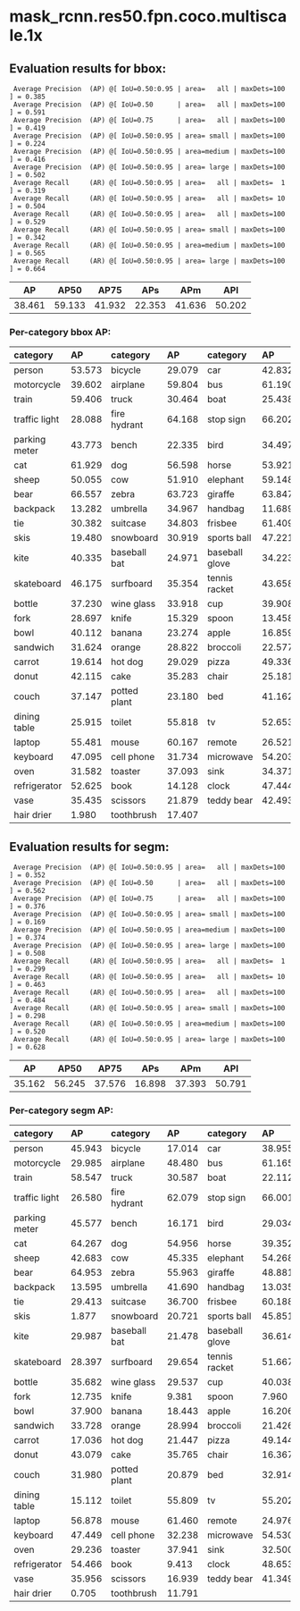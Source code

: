 # mask_rcnn.res50.fpn.coco.multiscale.1x  
## Evaluation results for bbox:  
```  
 Average Precision  (AP) @[ IoU=0.50:0.95 | area=   all | maxDets=100 ] = 0.385
 Average Precision  (AP) @[ IoU=0.50      | area=   all | maxDets=100 ] = 0.591
 Average Precision  (AP) @[ IoU=0.75      | area=   all | maxDets=100 ] = 0.419
 Average Precision  (AP) @[ IoU=0.50:0.95 | area= small | maxDets=100 ] = 0.224
 Average Precision  (AP) @[ IoU=0.50:0.95 | area=medium | maxDets=100 ] = 0.416
 Average Precision  (AP) @[ IoU=0.50:0.95 | area= large | maxDets=100 ] = 0.502
 Average Recall     (AR) @[ IoU=0.50:0.95 | area=   all | maxDets=  1 ] = 0.319
 Average Recall     (AR) @[ IoU=0.50:0.95 | area=   all | maxDets= 10 ] = 0.504
 Average Recall     (AR) @[ IoU=0.50:0.95 | area=   all | maxDets=100 ] = 0.529
 Average Recall     (AR) @[ IoU=0.50:0.95 | area= small | maxDets=100 ] = 0.342
 Average Recall     (AR) @[ IoU=0.50:0.95 | area=medium | maxDets=100 ] = 0.565
 Average Recall     (AR) @[ IoU=0.50:0.95 | area= large | maxDets=100 ] = 0.664
```  
|   AP   |  AP50  |  AP75  |  APs   |  APm   |  APl   |  
|:------:|:------:|:------:|:------:|:------:|:------:|  
| 38.461 | 59.133 | 41.932 | 22.353 | 41.636 | 50.202 |
### Per-category bbox AP:  

| category      | AP     | category     | AP     | category       | AP     |  
|:--------------|:-------|:-------------|:-------|:---------------|:-------|  
| person        | 53.573 | bicycle      | 29.079 | car            | 42.832 |  
| motorcycle    | 39.602 | airplane     | 59.804 | bus            | 61.190 |  
| train         | 59.406 | truck        | 30.464 | boat           | 25.438 |  
| traffic light | 28.088 | fire hydrant | 64.168 | stop sign      | 66.202 |  
| parking meter | 43.773 | bench        | 22.335 | bird           | 34.497 |  
| cat           | 61.929 | dog          | 56.598 | horse          | 53.921 |  
| sheep         | 50.055 | cow          | 51.910 | elephant       | 59.148 |  
| bear          | 66.557 | zebra        | 63.723 | giraffe        | 63.847 |  
| backpack      | 13.282 | umbrella     | 34.967 | handbag        | 11.689 |  
| tie           | 30.382 | suitcase     | 34.803 | frisbee        | 61.409 |  
| skis          | 19.480 | snowboard    | 30.919 | sports ball    | 47.221 |  
| kite          | 40.335 | baseball bat | 24.971 | baseball glove | 34.223 |  
| skateboard    | 46.175 | surfboard    | 35.354 | tennis racket  | 43.658 |  
| bottle        | 37.230 | wine glass   | 33.918 | cup            | 39.908 |  
| fork          | 28.697 | knife        | 15.329 | spoon          | 13.458 |  
| bowl          | 40.112 | banana       | 23.274 | apple          | 16.859 |  
| sandwich      | 31.624 | orange       | 28.822 | broccoli       | 22.577 |  
| carrot        | 19.614 | hot dog      | 29.029 | pizza          | 49.336 |  
| donut         | 42.115 | cake         | 35.283 | chair          | 25.181 |  
| couch         | 37.147 | potted plant | 23.180 | bed            | 41.162 |  
| dining table  | 25.915 | toilet       | 55.818 | tv             | 52.653 |  
| laptop        | 55.481 | mouse        | 60.167 | remote         | 26.521 |  
| keyboard      | 47.095 | cell phone   | 31.734 | microwave      | 54.203 |  
| oven          | 31.582 | toaster      | 37.093 | sink           | 34.371 |  
| refrigerator  | 52.625 | book         | 14.128 | clock          | 47.444 |  
| vase          | 35.435 | scissors     | 21.879 | teddy bear     | 42.493 |  
| hair drier    | 1.980  | toothbrush   | 17.407 |                |        |
## Evaluation results for segm:  
```  
 Average Precision  (AP) @[ IoU=0.50:0.95 | area=   all | maxDets=100 ] = 0.352
 Average Precision  (AP) @[ IoU=0.50      | area=   all | maxDets=100 ] = 0.562
 Average Precision  (AP) @[ IoU=0.75      | area=   all | maxDets=100 ] = 0.376
 Average Precision  (AP) @[ IoU=0.50:0.95 | area= small | maxDets=100 ] = 0.169
 Average Precision  (AP) @[ IoU=0.50:0.95 | area=medium | maxDets=100 ] = 0.374
 Average Precision  (AP) @[ IoU=0.50:0.95 | area= large | maxDets=100 ] = 0.508
 Average Recall     (AR) @[ IoU=0.50:0.95 | area=   all | maxDets=  1 ] = 0.299
 Average Recall     (AR) @[ IoU=0.50:0.95 | area=   all | maxDets= 10 ] = 0.463
 Average Recall     (AR) @[ IoU=0.50:0.95 | area=   all | maxDets=100 ] = 0.484
 Average Recall     (AR) @[ IoU=0.50:0.95 | area= small | maxDets=100 ] = 0.298
 Average Recall     (AR) @[ IoU=0.50:0.95 | area=medium | maxDets=100 ] = 0.520
 Average Recall     (AR) @[ IoU=0.50:0.95 | area= large | maxDets=100 ] = 0.628
```  
|   AP   |  AP50  |  AP75  |  APs   |  APm   |  APl   |  
|:------:|:------:|:------:|:------:|:------:|:------:|  
| 35.162 | 56.245 | 37.576 | 16.898 | 37.393 | 50.791 |
### Per-category segm AP:  

| category      | AP     | category     | AP     | category       | AP     |  
|:--------------|:-------|:-------------|:-------|:---------------|:-------|  
| person        | 45.943 | bicycle      | 17.014 | car            | 38.955 |  
| motorcycle    | 29.985 | airplane     | 48.480 | bus            | 61.165 |  
| train         | 58.547 | truck        | 30.587 | boat           | 22.112 |  
| traffic light | 26.580 | fire hydrant | 62.079 | stop sign      | 66.001 |  
| parking meter | 45.577 | bench        | 16.171 | bird           | 29.034 |  
| cat           | 64.267 | dog          | 54.956 | horse          | 39.352 |  
| sheep         | 42.683 | cow          | 45.335 | elephant       | 54.268 |  
| bear          | 64.953 | zebra        | 55.963 | giraffe        | 48.881 |  
| backpack      | 13.595 | umbrella     | 41.690 | handbag        | 13.035 |  
| tie           | 29.413 | suitcase     | 36.700 | frisbee        | 60.188 |  
| skis          | 1.877  | snowboard    | 20.721 | sports ball    | 45.851 |  
| kite          | 29.987 | baseball bat | 21.478 | baseball glove | 36.614 |  
| skateboard    | 28.397 | surfboard    | 29.654 | tennis racket  | 51.667 |  
| bottle        | 35.682 | wine glass   | 29.537 | cup            | 40.038 |  
| fork          | 12.735 | knife        | 9.381  | spoon          | 7.960  |  
| bowl          | 37.900 | banana       | 18.443 | apple          | 16.206 |  
| sandwich      | 33.728 | orange       | 28.994 | broccoli       | 21.426 |  
| carrot        | 17.036 | hot dog      | 21.447 | pizza          | 49.144 |  
| donut         | 43.079 | cake         | 35.765 | chair          | 16.367 |  
| couch         | 31.980 | potted plant | 20.879 | bed            | 32.914 |  
| dining table  | 15.112 | toilet       | 55.809 | tv             | 55.202 |  
| laptop        | 56.878 | mouse        | 61.460 | remote         | 24.976 |  
| keyboard      | 47.449 | cell phone   | 32.238 | microwave      | 54.530 |  
| oven          | 29.236 | toaster      | 37.941 | sink           | 32.500 |  
| refrigerator  | 54.466 | book         | 9.413  | clock          | 48.653 |  
| vase          | 35.956 | scissors     | 16.939 | teddy bear     | 41.349 |  
| hair drier    | 0.705  | toothbrush   | 11.791 |                |        |
